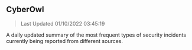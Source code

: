 ## CyberOwl 
> Last Updated 01/10/2022 03:45:19 


A daily updated summary of the most frequent types of security incidents currently being reported from different sources.

